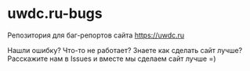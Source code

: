 # uwdc.ru-bugs
Репозитория для баг-репортов сайта https://uwdc.ru

Нашли ошибку? Что-то не работает? Знаете как сделать сайт лучше? Расскажите нам в Issues и вместе мы сделаем сайт лучше =)
